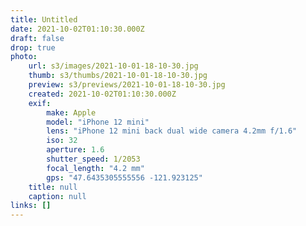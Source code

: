 ```yaml
---
title: Untitled
date: 2021-10-02T01:10:30.000Z
draft: false
drop: true
photo:
    url: s3/images/2021-10-01-18-10-30.jpg
    thumb: s3/thumbs/2021-10-01-18-10-30.jpg
    preview: s3/previews/2021-10-01-18-10-30.jpg
    created: 2021-10-02T01:10:30.000Z
    exif:
        make: Apple
        model: "iPhone 12 mini"
        lens: "iPhone 12 mini back dual wide camera 4.2mm f/1.6"
        iso: 32
        aperture: 1.6
        shutter_speed: 1/2053
        focal_length: "4.2 mm"
        gps: "47.6435305555556 -121.923125"
    title: null
    caption: null
links: []
---
```

